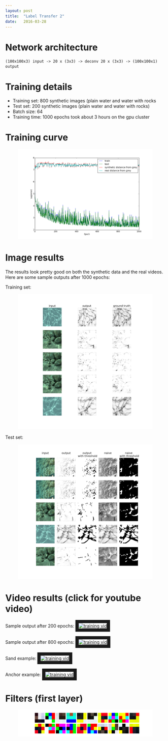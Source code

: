 ```yaml
---
layout: post
title:  "Label Transfer 2"
date:   2016-03-28
---
```


# Network architecture
    (100x100x3) input -> 20 x (3x3) -> deconv 20 x (3x3) -> (100x100x1) output

# Training details

- Training set: 800 synthetic images (plain water and water with rocks
- Test set: 200 synthetic images (plain water and water with rocks)
- Batch size: 64
- Training time: 1000 epochs took about 3 hours on the gpu cluster

# Training curve

<figure>
  <a href="/assets/transfer2/costs.png">
    <img class="preds" src='/assets/transfer2/costs.png' alt='missing' />
  </a>
</figure>


# Image results

The results look pretty good on both the synthetic data and the real videos. Here are some sample outputs after 1000 epochs:

Training set:
<figure>
  <a href="/assets/transfer2/999__preds.png">
    <img class="preds" src='/assets/transfer2/999__preds.png' alt='missing' />
  </a>
</figure>

Test set:
<figure>
  <a href="/assets/transfer2/999__testpreds.png">
    <img class="preds" src='/assets/transfer2/999__testpreds.png' alt='missing' />
  </a>
</figure>

# Video results (click for youtube video)

Sample output after 200 epochs:
<a href="https://www.youtube.com/watch?v=L0S6rrEj0KE" target="_blank"><img src="http://img.youtube.com/vi/L0S6rrEj0KE/0.jpg"
alt="training vid" width="480" height="360" border="10" /></a>


Sample output after 800 epochs:
<a href="https://www.youtube.com/watch?v=SBgB6J9RRA8" target="_blank"><img src="http://img.youtube.com/vi/SBgB6J9RRA8/0.jpg"
alt="training vid" width="480" height="360" border="10" /></a>


Sand example:
<a href="https://www.youtube.com/watch?v=4eVtPubrT6w" target="_blank"><img src="http://img.youtube.com/vi/4eVtPubrT6w/0.jpg"
alt="training vid" width="480" height="360" border="10" /></a>


Anchor example:
<a href="https://www.youtube.com/watch?v=CvrjXbmXOVE" target="_blank"><img src="http://img.youtube.com/vi/CvrjXbmXOVE/0.jpg"
alt="training vid" width="480" height="360" border="10" /></a>

# Filters (first layer)

<figure>
  <a href="/assets/transfer2/filters.png">
    <img class="preds" src='/assets/transfer2/filters.png' alt='missing' />
  </a>
</figure>